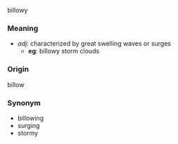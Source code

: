 billowy
### Meaning
+ _adj_: characterized by great swelling waves or surges
    + __eg__: billowy storm clouds

### Origin

billow

### Synonym

+ billowing
+ surging
+ stormy



